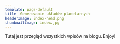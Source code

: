 ```yaml
---
template: page-default
title: Generowanie układów planetarnych
headerImage: index-head.png
thumbnailImage: index.jpg
---
```

Tutaj jest przegląd wszystkich wpisów na blogu. Enjoy!
